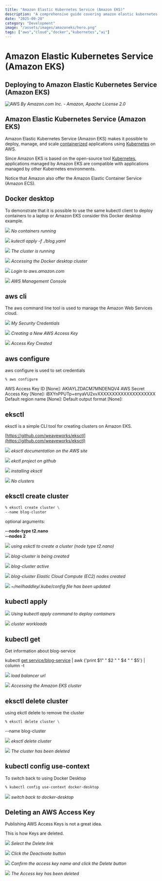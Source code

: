 ```yaml
---
title: "Amazon Elastic Kubernetes Service (Amazon EKS)"
description: "A comprehensive guide covering amazon elastic kubernetes service (amazon eks)"
date: "2025-09-20"
category: "Development"
image: "/assets/images/amazoneks/hero.png"
tags: ["aws","cloud","docker","kubernetes","ai"]
---
```


# Amazon Elastic Kubernetes Service (Amazon EKS)

## Deploying to Amazon Elastic Kubernetes Service (Amazon EKS)

![AWS](/assets/images/amazoneks/amazon-web-services-logo.svg)
*By Amazon.com Inc. - Amazon, Apache License 2.0*


## Amazon Elastic Kubernetes Service (Amazon EKS)

Amazon Elastic Kubernetes Service (Amazon EKS) makes it possible to deploy, manage, and scale [containerized](docker.html) applications using [Kubernetes](kubernetes.html) on AWS. 

Since Amazon EKS is based on the open-source tool [Kubernetes](kubernetes.html), applications managed by Amazon EKS are compatible with applications managed by other Kubernetes environments.

Notice that Amazon also offer the Amazon Elastic Container Service (Amazon ECS).


## Docker desktop

To demonstrate that it is possible to use the same kubectl client to deploy containers to a laptop or Amazon EKS consider this Docker desktop example.

![](/assets/images/amazoneks/screen-shot-2021-08-12-at-7.16.52-pm-1836x1039.png)
*No containers running*

![](/assets/images/amazoneks/screen-shot-2021-08-12-at-7.17.46-pm-1836x1182.png)
*kutectl apply -f ./blog.yaml*

![](/assets/images/amazoneks/screen-shot-2021-08-12-at-7.18.30-pm-1836x1041.png)
*The cluster is running*

![](/assets/images/amazoneks/screen-shot-2021-08-12-at-7.18.57-pm-1836x1076.png)
*Accessing the Docker desktop cluster*

![](/assets/images/amazoneks/screen-shot-2021-08-12-at-7.20.10-pm-1836x1075.png)
*Login to aws.amazon.com*

![](/assets/images/amazoneks/screen-shot-2021-08-12-at-7.21.06-pm-1836x1048.png)
*AWS Management Console*


## aws cli

The aws command line tool is used to manage the Amazon Web Services cloud.

![](/assets/images/amazoneks/screen-shot-2021-08-16-at-8.07.43-pm-902x618.png)
*My Security Credentials*

![](/assets/images/amazoneks/screen-shot-2021-08-12-at-8.06.57-pm-1836x758.png)
*Creating a New AWS Access Key*

![](/assets/images/amazoneks/screen-shot-2021-08-12-at-8.07.09-pm-1472x456.png)
*Access Key Created*


## aws configure

aws configure is used to set credentials

```bash
% aws configure
```

AWS Access Key ID [None]: AKIAYLZDACM7MNDENQV4
AWS Secret Access Key [None]: iBXYnPPUTp+enyaVU2xvXXXXXXXXXXXXXXXXXXXX
Default region name [None]: 
Default output format [None]:


## eksctl

eksctl is a simple CLI tool for creating clusters on Amazon EKS.

[https://github.com/weaveworks/eksctl](https://github.com/weaveworks/eksctl)

![](/assets/images/amazoneks/screen-shot-2021-08-12-at-7.29.15-pm-1836x1016.png)
*eksctl documentation on the AWS site*

![](/assets/images/amazoneks/screen-shot-2021-08-12-at-7.48.33-pm-1836x1091.png)
*ekctl project on github*

![](/assets/images/amazoneks/screen-shot-2021-08-12-at-7.48.04-pm-1138x738.png)
*installing eksctl*

![](/assets/images/amazoneks/screen-shot-2021-08-12-at-7.52.44-pm-1836x934.png)
*No clusters*


## eksctl create cluster

```bash
% eksctl create cluster \
--name blog-cluster 
```

optional arguments:

**--node-type t2.nano \
--nodes 2**

![](/assets/images/amazoneks/screen-shot-2021-08-12-at-8.41.19-pm-1836x1185.png)
*using eskctl to create a cluster (node type t2.nano)*

![](/assets/images/amazoneks/screen-shot-2021-08-12-at-8.43.21-pm-1836x953.png)
*blog-cluster is being created*

![](/assets/images/amazoneks/screen-shot-2021-08-12-at-9.03.14-pm-1836x951.png)
*blog-cluster active*

![](/assets/images/amazoneks/screen-shot-2021-08-12-at-9.03.31-pm-1836x954.png)
*blog-cluster Elastic Cloud Compute (EC2) nodes created*

![](/assets/images/amazoneks/screen-shot-2021-08-12-at-9.03.56-pm-1836x1188.png)
*~/neilhaddley/.kube/config file has been updated*


## kubectl apply

![](/assets/images/amazoneks/screen-shot-2021-08-12-at-9.06.36-pm-1836x1180.png)
*Using kubectl apply command to deploy containers*

![](/assets/images/amazoneks/screen-shot-2021-08-15-at-2.48.29-pm-1836x924.png)
*cluster workloads*


## kubectl get

Get information about blog-service

kubectl [get service/blog-service](https://aws.amazon.com/premiumsupport/knowledge-center/eks-kubernetes-services-cluster/) |  awk {'print $1" " $2 " " $4 " " $5'} | column -t

![](/assets/images/amazoneks/screen-shot-2021-08-15-at-2.44.50-pm-1836x258.png)
*load balancer url*

![](/assets/images/amazoneks/screen-shot-2021-08-15-at-2.45.19-pm-1836x1158.png)
*Accessing the Amazon EKS cluster*


## eksctl delete cluster

using ekctl delete to remove the cluster

```bash
% eksctl delete cluster \
```

--name blog-cluster

![](/assets/images/amazoneks/screen-shot-2021-08-12-at-9.38.35-pm-1836x1181.png)
*eksctl delete cluster*

![](/assets/images/amazoneks/screen-shot-2021-08-12-at-9.40.30-pm-1836x954.png)
*The cluster has been deleted*


## kubectl config use-context

To switch back to using Docker Desktop

```bash
% kubectl config use-context docker-desktop
```


![](/assets/images/amazoneks/screen-shot-2021-08-15-at-2.10.40-pm-1836x1036.png)
*switch back to docker-desktop*


## Deleting an AWS Access Key

Publishing AWS Access Keys is not a great idea.

This is how Keys are deleted.

![](/assets/images/amazoneks/screen-shot-2021-08-12-at-9.47.55-pm-1836x956.png)
*Select the Delete link*

![](/assets/images/amazoneks/screen-shot-2021-08-12-at-9.48.09-pm-1836x953.png)
*Click the Deactivate button*

![](/assets/images/amazoneks/screen-shot-2021-08-12-at-9.49.34-pm-1836x955.png)
*Confirm the access key name and click the Delete button*

![](/assets/images/amazoneks/screen-shot-2021-08-12-at-9.49.50-pm-1836x956.png)
*The Access key has been deleted*
